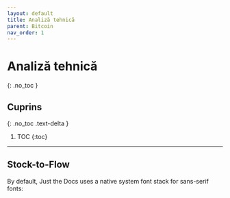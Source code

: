 ```yaml
---
layout: default
title: Analiză tehnică
parent: Bitcoin
nav_order: 1
---
```



# Analiză tehnică
{: .no_toc }

## Cuprins
{: .no_toc .text-delta }

1. TOC
{:toc}

---

## Stock-to-Flow

By default, Just the Docs uses a native system font stack for sans-serif fonts: